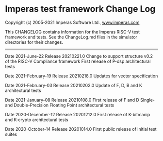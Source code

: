 # Imperas test framework Change Log

Copyright (c) 2005-2021 Imperas Software Ltd., www.imperas.com

This CHANGELOG contains information for the Imperas RISC-V test framework and tests.
See the ChangeLog.md files in the simulator directories for their changes.

---

Date 2021-June-22
Release 20210221.0
Change to support structure v0.2 of the RISC-V Compliance framework
First release of P-dsp architectural tests

Date 2021-February-19
Release 20210218.0
Updates for vector specification

Date 2021-February-03
Release 20210202.0
Update of F, D, B and K architectural tests

Date 2021-January-08
Release 20210108.0
First release of F and D Single- and Double-Precision Floating Point architectural tests

Date 2020-December-12
Release 20201212.0
First release of K-bitmanip and K-crypto architectural tests

Date 2020-October-14
Release 20201014.0
First public release of initial test suites


